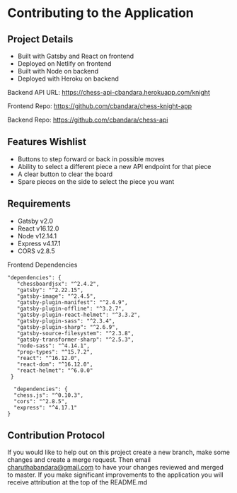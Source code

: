 # Contributing to the Application

## Project Details
- Built with Gatsby and React on frontend
- Deployed on Netlify on frontend
- Built with Node on backend
- Deployed with Heroku on backend

Backend API URL: https://chess-api-cbandara.herokuapp.com/knight

Frontend Repo: https://github.com/cbandara/chess-knight-app

Backend Repo: https://github.com/cbandara/chess-api

## Features Wishlist
- Buttons to step forward or back in possible moves
- Ability to select a different piece a new API endpoint for that piece
- A clear button to clear the board
- Spare pieces on the side to select the piece you want

## Requirements
 - Gatsby v2.0
 - React v16.12.0
 - Node v12.14.1
 - Express v4.17.1
 - CORS v2.8.5

Frontend Dependencies
 ```
 "dependencies": {
    "chessboardjsx": "^2.4.2",
    "gatsby": "^2.22.15",
    "gatsby-image": "^2.4.5",
    "gatsby-plugin-manifest": "^2.4.9",
    "gatsby-plugin-offline": "^3.2.7",
    "gatsby-plugin-react-helmet": "^3.3.2",
    "gatsby-plugin-sass": "^2.3.4",
    "gatsby-plugin-sharp": "^2.6.9",
    "gatsby-source-filesystem": "^2.3.8",
    "gatsby-transformer-sharp": "^2.5.3",
    "node-sass": "^4.14.1",
    "prop-types": "^15.7.2",
    "react": "^16.12.0",
    "react-dom": "^16.12.0",
    "react-helmet": "^6.0.0"
  }
  ```

  ```
    "dependencies": {
    "chess.js": "^0.10.3",
    "cors": "^2.8.5",
    "express": "^4.17.1"
  }
  ```

## Contribution Protocol
If you would like to help out on this project create a new branch, make some changes and create a merge request. Then email charuthabandara@gmail.com to have your changes reviewed and merged to master. If you make significant improvements to the application you will receive attribution at the top of the README.md
  